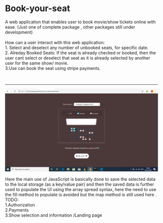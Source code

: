 # Book-your-seat
A web application that enables user to book movie/show tickets online with ease.  (Just one of complete package , other packages still under development)
<br>
<br>
How can a user interact with this web application:<br>
    1. Select and deselect any number of unbooked seats, for specific date.<br>
    2. Alreday Booked Seats: If the seat is already checked or booked, then the user cant select or deselect that seat as it is already            selected by another user for the same show/ movie.<br>
    3.Use can book the seat using stripe payments.
    
 <br>  
 <hr>

![](https://raw.githubusercontent.com/taneajoshi/Book-your-seat/master/Images/SS.png)
<br>

Here the main use of JavaScript is basically done to save the selected data to the local storage (as a key/value pair) and then the saved data is further used to populate the UI using the array spread syntax, here the need to use the fill method to populate is avoided but the map method is still used here .
<br>
TODO:
<br>
   1.Authorization <br>
   2.Payments<br>
   3.Show selection and information /Landing page <br>
  

